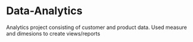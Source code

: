 # Data-Analytics
Analytics project consisting of customer and product data. Used measure and dimesions to create views/reports
